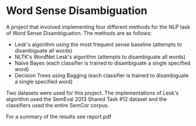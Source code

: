 # Word Sense Disambiguation

A project that involved implementing four different methods for the NLP task of Word Sense Disambiguation. The methods are as follows:
- Lesk's algorithm using the most frequent sense baseline (attempts to disambiguate all words)
- NLTK's WordNet Lesk's algorithm (attempts to disambiguate all words)
- Naive Bayes (each classifier is trained to disambiguate a single specified word)
- Decision Trees using Bagging (each classifier is trained to disambiguate a single specified word)

Two datasets were used for this project. The implementations of Lesk's algorithm used the SemEval 2013 Shared Task #12 dataset and the classifiers used the entire SemCor corpus.

For a summary of the results see report.pdf
